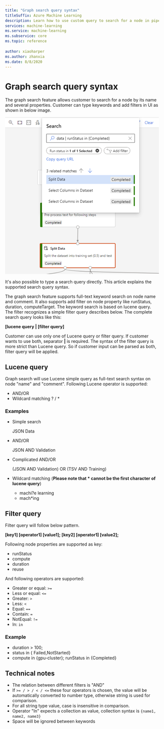 ```yaml
---
title: "Graph search query syntax"
titleSuffix: Azure Machine Learning
description: Learn how to use custom query to search for a node in pipeline graph.
services: machine-learning
ms.service: machine-learning
ms.subservice: core
ms.topic: reference

author: xiaoharper
ms.author: zhanxia
ms.date: 8/8/2020
---
```

# Graph search query syntax

The graph search feature allows customer to search for a node by its name and several properties. Customer can type keywords and add filters in UI as shown in below image. 

 ![graph search](media/search/graph-search.png)

It's also possible to type a search query directly. This article explains the supported search query syntax. 

The graph search feature supports full-text keyword search on node name and comment. It also supports add filter on node property like runStatus, duration, computeTarget. The keyword search is based on lucene query. The filter recognizes a simple filter query describes below. The complete search query looks like this:  

**[lucene query | [filter query]** 

 

Customer can use only one of Lucene query or filter query. If customer wants to use both, separator **|** is required. The syntax of the filter query is more strict than Lucene query. So if customer input can be parsed as both, filter query will be applied.

 

## Lucene query


Graph search will use Lucene simple query as full-text search syntax on node "name" and "comment". Following Lucene operator is supported:

 
- AND/OR
- Wildcard matching  ? / *

 
### Examples

 

- Simple search


    JSON Data

- AND/OR

 

    JSON AND Validation

 

- Complicated AND/OR

 

    (JSON AND Validation) OR (TSV AND Training)

 

- Wildcard matching (**Please note that * cannot be the first character of lucene query**)
    - machi?e learning
    - mach*ing

 


 

##  Filter query

 
Filter query will follow below pattern.

 

**[key1] [operator1] [value1]; [key2] [operator1] [value2];**

 

Following node properties are supported as key:

- runStatus
- compute
- duration
- reuse

And following operators are supported:

- Greater or equal: `>=`
- Less or equal: `<=`
- Greater: `>`
- Less: `<`
- Equal: `==`
- Contain: `=`
- NotEqual: `!=`
- In: `in`

 
 

### Example

- duration > 100;
- status in { Failed,NotStarted}
- compute in {gpu-cluster}; runStatus in {Completed}

## Technical notes

- The relation between different filters is "AND"
- If `>= / > / < / <=` these four operators is chosen, the value will be automatically converted to number type, otherwise string is used for comparison.
- For all string type value, case is insensitive in comparison.
- Operator "In" expects a collection as value, collection syntax is `{name1, name2, name3}`
- Space will be ignored between keywords